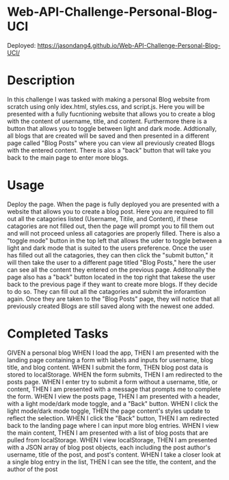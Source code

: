 # Web-API-Challenge-Personal-Blog-UCI
Deployed: https://jasondang4.github.io/Web-API-Challenge-Personal-Blog-UCI/

# Description
In this challenge I was tasked with making a personal Blog website from scratch using only idex.html, styles.css, and script.js. Here you will be presented with a fully fucntioning website that allows you to create a blog with the content of username, title, and content. Furthermore there is a button that allows you to toggle between light and dark mode. Addtionally, all blogs that are created will be saved and then presented in a different page called "Blog Posts" where you can view all previously created Blogs with the entered content. There is alos a "back" button that will take you back to the main page to enter more blogs.

# Usage
Deploy the page. When the page is fully deployed you are presented with a website that allows you to create a blog post. Here you are required to fill out all the catagories listed (Username, Titile, and Content), if these catagories are not filled out, then the page will prompt you to fill them out and will not proceed unless all catagories are properly filled. There is also a "toggle mode" button in the top left that allows the uder to toggle between a light and dark mode that is suited to the users preference. Once the user has filled out all the catagories, they can then click the "submit button," it will then take the user to a different page titled "Blog Posts," here the user can see all the content they entered on the previous page. Additonally the page also has a "back" button located in the top right that takese the user back to the previous page if they want to create more blogs. If they decide to do so. They can fill out all the catagories and submit the inforamtion again. Once they are taken to the "Blog Posts" page, they will notice that all previously created Blogs are still saved along with the newest one added. 

# Completed Tasks
GIVEN a personal blog
WHEN I load the app,
THEN I am presented with the landing page containing a form with labels and inputs for username, blog title, and blog content.
WHEN I submit the form,
THEN blog post data is stored to localStorage.
WHEN the form submits,
THEN I am redirected to the posts page.
WHEN I enter try to submit a form without a username, title, or content,
THEN I am presented with a message that prompts me to complete the form.
WHEN I view the posts page,
THEN I am presented with a header, with a light mode/dark mode toggle, and a "Back" button.
WHEN I click the light mode/dark mode toggle,
THEN the page content's styles update to reflect the selection.
WHEN I click the "Back" button,
THEN I am redirected back to the landing page where I can input more blog entries.
WHEN I view the main content,
THEN I am presented with a list of blog posts that are pulled from localStorage.
WHEN I view localStorage,
THEN I am presented with a JSON array of blog post objects, each including the post author's username, title of the post, and post's content.
WHEN I take a closer look at a single blog entry in the list,
THEN I can see the title, the content, and the author of the post
